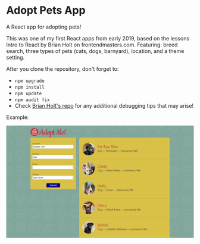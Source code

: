 # Adopt Pets App
A React app for adopting pets! 

This was one of my first React apps from early 2019, based on the lessons Intro to React by Brian Holt on frontendmasters.com.
Featuring: breed search, three types of pets (cats, dogs, barnyard), location, and a theme setting.

After you clone the repository, don't forget to:

- ` npm upgrade `
- ` npm install ` 
- ` npm update `
- ` npm audit fix `
- Check [Brian Holt's repo](https://github.com/btholt/complete-intro-to-react-v5) for any additional debugging tips that may arise!

Example:

![demo](demo.png)
